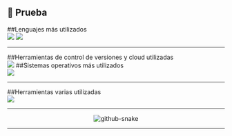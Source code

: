 ## 🐍 Prueba
<div>
  <p>
  ##Lenguajes más utilizados
  <br>
  <img src="https://skillicons.dev/icons?i=python,java,c,c#,," />
  <img src="https://skillicons.dev/icons?i=powershell"/>
  <hr>
  ##Herramientas de control de versiones y cloud utilizadas
  <br>
  <img src="https://skillicons.dev/icons?i=azure,aws,docker,github" />
  ##Sistemas operativos más utilizados
  <br>
  <img src="https://skillicons.dev/icons?i=windows,linux,kali,ubuntu" />
  <hr>
  ##Herramientas varias utilizadas
  <br>
  <img src="https://skillicons.dev/icons?i=nodejs,react,nextjs,mongodb,postgres,mysql,htmx,css,tailwind,unity,blender,vscode,eclipse" />
  <hr>
</p>
</div>



<div align="center">
  <picture>
    <source media="(prefers-color-scheme: dark)" srcset="https://raw.githubusercontent.com/{vammdk1}/{vammdk1}/output/github-contribution-grid-snake-dark.svg" />
    <source media="(prefers-color-scheme: light)" srcset="https://raw.githubusercontent.com/{vammdk1}/{vammdk1}/output/github-contribution-grid-snake.svg" />
    <img alt="github-snake" src="https://raw.githubusercontent.com/{vammdk1}/{vammdk1}/output/github-contribution-grid-snake.svg" />
  </picture>
</div>

<hr>
